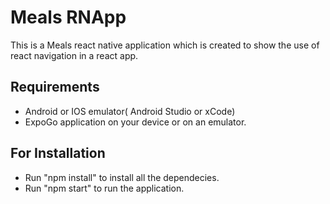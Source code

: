 # Meals RNApp

This is a Meals react native application which is created to show the use of react navigation in a react app.

## Requirements

- Android or IOS emulator( Android Studio or xCode)
- ExpoGo application on your device or on an emulator.

## For Installation

- Run "npm install" to install all the dependecies.
- Run "npm start" to run the application.